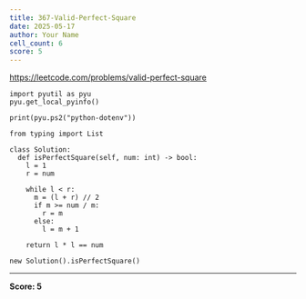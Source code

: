 ```yaml
---
title: 367-Valid-Perfect-Square
date: 2025-05-17
author: Your Name
cell_count: 6
score: 5
---
```


https://leetcode.com/problems/valid-perfect-square


```
import pyutil as pyu
pyu.get_local_pyinfo()
```


```
print(pyu.ps2("python-dotenv"))
```


```
from typing import List
```


```
class Solution:
  def isPerfectSquare(self, num: int) -> bool:
    l = 1
    r = num

    while l < r:
      m = (l + r) // 2
      if m >= num / m:
        r = m
      else:
        l = m + 1

    return l * l == num
```


```
new Solution().isPerfectSquare()
```


---
**Score: 5**